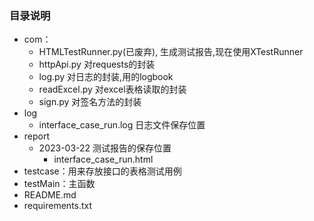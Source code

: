 
### 目录说明
- com：
  - HTMLTestRunner.py(已废弃), 生成测试报告,现在使用XTestRunner
  - httpApi.py 对requests的封装
  - log.py 对日志的封装,用的logbook
  - readExcel.py 对excel表格读取的封装
  - sign.py 对签名方法的封装
- log
  - interface_case_run.log 日志文件保存位置
- report
  - 2023-03-22 测试报告的保存位置
    - interface_case_run.html
- testcase：用来存放接口的表格测试用例
- testMain：主函数
- README.md
- requirements.txt